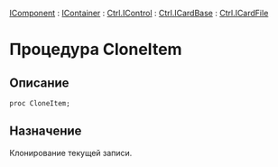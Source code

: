 ﻿---
Link: .Ctrl.ICardFile.@CloneItem
---

[IComponent](topic:Com.Custom.ComClasses.IComponent.Default) :
[IContainer](topic:Com.Custom.ComClasses.IContainer.Default) :
[Ctrl.IControl](topic:Com.Custom.ComClasses.Ctrl.IControl.Default) :
[Ctrl.ICardBase](topic:Com.Custom.ComClasses.Ctrl.ICardBase.Default) :
[Ctrl.ICardFile](Default)

# Процедура CloneItem

## Описание

    proc CloneItem;

## Назначение

Клонирование текущей записи.